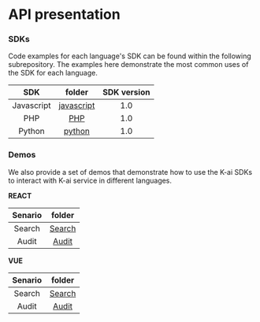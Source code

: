 # API presentation

### SDKs

Code examples for each language's SDK can be found within the following subrepository. The examples here demonstrate the most common uses of the SDK for each language.

|     SDK    |                             folder                            | SDK version |
| :--------: | :-----------------------------------------------------------: | :---------: |
| Javascript | [javascript](https://github.com/k-ai-Documentation/sdk-js-ts) |     1.0     |
|     PHP    |      [PHP](https://github.com/k-ai-Documentation/sdk-php)     |     1.0     |
|   Python   |   [python](https://github.com/k-ai-Documentation/sdk-python)  |     1.0     |

### Demos

We also provide a set of demos that demonstrate how to use the K-ai SDKs to interact with K-ai service in different languages.

**REACT**

| Senario |                                          folder                                          |
| :-----: | :--------------------------------------------------------------------------------------: |
|  Search |                [Search](https://github.com/k-ai-Documentation/react-demo)                |
|  Audit  | [Audit](https://github.com/k-ai-Documentation/k-ai-Documentation/blob/main/vuesearchurl) |

**VUE**

| Senario |                                          folder                                          |
| :-----: | :--------------------------------------------------------------------------------------: |
|  Search |                 [Search](https://github.com/k-ai-Documentation/vue-demo)                 |
|  Audit  | [Audit](https://github.com/k-ai-Documentation/k-ai-Documentation/blob/main/vuesearchurl) |
